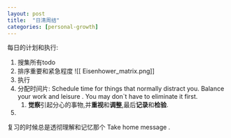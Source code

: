 ```yaml
---
layout: post
title:  "日清周结"
categories: [personal-growth]
---
```


每日的计划和执行:
1. 搜集所有todo
2. 排序重要和紧急程度
![[ Eisenhower_matrix.png]]
1. 执行
2. 分配时间片: Schedule time for things that normally distract you. Balance your work and leisure . You may don\`t  have to eliminate it first.
	1. **觉察**引起分心的事物,并**重视**和**调整**,最后**记录**和**检验**.
3. 








复习的时候总是透彻理解和记忆那个 Take home message .
